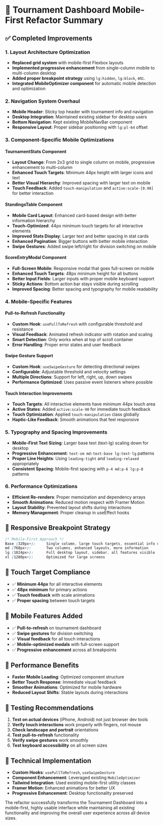 # 📱 Tournament Dashboard Mobile-First Refactor Summary

## ✅ Completed Improvements

### 1. **Layout Architecture Optimization**
- **Replaced grid system** with mobile-first Flexbox layouts
- **Implemented progressive enhancement** from single-column mobile to multi-column desktop
- **Added proper breakpoint strategy** using `lg:hidden`, `lg:block`, etc.
- **Integrated MobileOptimizer component** for automatic mobile detection and optimization

### 2. **Navigation System Overhaul**
- **Mobile Header**: Sticky top header with tournament info and navigation
- **Desktop Integration**: Maintained existing sidebar for desktop users
- **Bottom Navigation**: Kept existing MobileNavBar component
- **Responsive Layout**: Proper sidebar positioning with `lg:pl-64` offset

### 3. **Component-Specific Mobile Optimizations**

#### **TournamentStats Component**
- **Layout Change**: From 2x3 grid to single column on mobile, progressive enhancement to multi-column
- **Enhanced Touch Targets**: Minimum 44px height with larger icons and text
- **Better Visual Hierarchy**: Improved spacing with larger text on mobile
- **Touch Feedback**: Added `touch-manipulation` and `active:scale-[0.98]` for better interaction

#### **StandingsTable Component**
- **Mobile Card Layout**: Enhanced card-based design with better information hierarchy
- **Touch-Optimized**: 44px minimum touch targets for all interactive elements
- **Improved Stats Display**: Larger text and better spacing in stat cards
- **Enhanced Pagination**: Bigger buttons with better mobile interaction
- **Swipe Gestures**: Added swipe left/right for division switching on mobile

#### **ScoreEntryModal Component**
- **Full-Screen Mobile**: Responsive modal that goes full-screen on mobile
- **Enhanced Touch Targets**: 48px minimum height for all buttons
- **Better Input Fields**: Larger inputs with proper mobile keyboard support
- **Sticky Actions**: Bottom action bar stays visible during scrolling
- **Improved Spacing**: Better spacing and typography for mobile readability

### 4. **Mobile-Specific Features**

#### **Pull-to-Refresh Functionality**
- **Custom Hook**: `usePullToRefresh` with configurable threshold and resistance
- **Visual Feedback**: Animated refresh indicator with rotation and scaling
- **Smart Detection**: Only works when at top of scroll container
- **Error Handling**: Proper error states and user feedback

#### **Swipe Gesture Support**
- **Custom Hook**: `useSwipeGesture` for detecting directional swipes
- **Configurable**: Adjustable threshold and velocity settings
- **Multiple Directions**: Support for left, right, up, down swipes
- **Performance Optimized**: Uses passive event listeners where possible

#### **Touch Interaction Improvements**
- **Touch Targets**: All interactive elements have minimum 44px touch area
- **Active States**: Added `active:scale-90` for immediate touch feedback
- **Touch Optimization**: Applied `touch-manipulation` class globally
- **Haptic-Like Feedback**: Smooth animations that feel responsive

### 5. **Typography and Spacing Improvements**
- **Mobile-First Text Sizing**: Larger base text (text-lg) scaling down for desktop
- **Progressive Enhancement**: `text-sm md:text-base lg:text-lg` patterns
- **Proper Line Heights**: Using `leading-tight` and `leading-relaxed` appropriately
- **Consistent Spacing**: Mobile-first spacing with `p-4 md:p-6 lg:p-8` patterns

### 6. **Performance Optimizations**
- **Efficient Re-renders**: Proper memoization and dependency arrays
- **Smooth Animations**: Reduced motion respect with Framer Motion
- **Layout Stability**: Prevented layout shifts during interactions
- **Memory Management**: Proper cleanup in useEffect hooks

## 📏 Responsive Breakpoint Strategy

```css
/* Mobile-First Approach */
Base (320px+):     Single column, large touch targets, essential info only
md (768px+):       Two columns, enhanced layouts, more information
lg (1024px+):      Full desktop layout, sidebar, all features visible
xl (1280px+):      Optimized for large screens
```

## 🎯 Touch Target Compliance
- ✅ **Minimum 44px** for all interactive elements
- ✅ **48px minimum** for primary actions
- ✅ **Touch feedback** with scale animations
- ✅ **Proper spacing** between touch targets

## 🔄 Mobile Features Added
- ✅ **Pull-to-refresh** on tournament dashboard
- ✅ **Swipe gestures** for division switching
- ✅ **Visual feedback** for all touch interactions
- ✅ **Mobile-optimized modals** with full-screen support
- ✅ **Progressive enhancement** across all breakpoints

## 🚀 Performance Benefits
- **Faster Mobile Loading**: Optimized component structure
- **Better Touch Response**: Immediate visual feedback
- **Smoother Animations**: Optimized for mobile hardware
- **Reduced Layout Shifts**: Stable layouts during interactions

## 📱 Testing Recommendations
1. **Test on actual devices** (iPhone, Android) not just browser dev tools
2. **Verify touch interactions** work properly with fingers, not mouse
3. **Check landscape and portrait** orientations
4. **Test pull-to-refresh** functionality
5. **Verify swipe gestures** work smoothly
6. **Test keyboard accessibility** on all screen sizes

## 🔧 Technical Implementation
- **Custom Hooks**: `usePullToRefresh`, `useSwipeGesture`
- **Component Enhancement**: Leveraged existing `MobileOptimizer`
- **Tailwind Integration**: Used existing mobile-first utility classes
- **Framer Motion**: Enhanced animations for better UX
- **Progressive Enhancement**: Desktop functionality preserved

The refactor successfully transforms the Tournament Dashboard into a mobile-first, highly usable interface while maintaining all existing functionality and improving the overall user experience across all device sizes.
